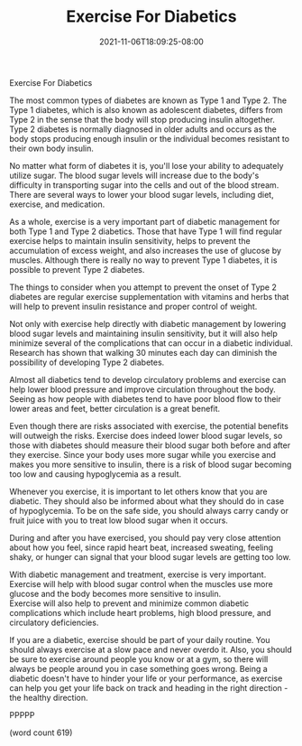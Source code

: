 ﻿---
title: "Exercise For Diabetics"
date: 2021-11-06T18:09:25-08:00
description: "Exercise Tips for Web Success"
featured_image: "/images/Exercise.jpg"
tags: ["Exercise"]
---

Exercise For Diabetics

The most common types of diabetes are known as Type
1 and Type 2.  The Type 1 diabetes, which is also
known as adolescent diabetes, differs from Type 2 
in the sense that the body will stop producing
insulin altogether.  Type 2 diabetes is normally
diagnosed in older adults and occurs as the body
stops producing enough insulin or the individual
becomes resistant to their own body insulin.

No matter what form of diabetes it is, you'll lose
your ability to adequately utilize sugar.  The 
blood sugar levels will increase due to the body's
difficulty in transporting sugar into the cells
and out of the blood stream.  There are several ways
to lower your blood sugar levels, including diet,
exercise, and medication.

As a whole, exercise is a very important part of
diabetic management for both Type 1 and Type 2
diabetics.  Those that have Type 1 will find regular
exercise helps to maintain insulin sensitivity, 
helps to prevent the accumulation of excess weight,
and also increases the use of glucose by muscles.
Although there is really no way to prevent Type 1
diabetes, it is possible to prevent Type 2 diabetes.

The things to consider when you attempt to prevent
the onset of Type 2 diabetes are regular exercise
supplementation with vitamins and herbs that will 
help to prevent insulin resistance and proper
control of weight.

Not only with exercise help directly with diabetic
management by lowering blood sugar levels and 
maintaining insulin sensitivity, but it will also
help minimize several of the complications that
can occur in a diabetic individual.  Research has
shown that walking 30 minutes each day can 
diminish the possibility of developing Type 2 
diabetes.

Almost all diabetics tend to develop circulatory
problems and exercise can help lower blood
pressure and improve circulation throughout the
body.  Seeing as how people with diabetes tend to
have poor blood flow to their lower areas and
feet, better circulation is a great benefit.

Even though there are risks associated with 
exercise, the potential benefits will outweigh
the risks.  Exercise does indeed lower blood sugar
levels, so those with diabetes should measure
their blood sugar both before and after they
exercise.  Since your body uses more sugar while
you exercise and makes you more sensitive to 
insulin, there is a risk of blood sugar becoming
too low and causing hypoglycemia as a result.

Whenever you exercise, it is important to let
others know that you are diabetic.  They should
also be informed about what they should do in
case of hypoglycemia.  To be on the safe side, you
should always carry candy or fruit juice with you
to treat low blood sugar when it occurs.

During and after you have exercised, you should
pay very close attention about how you feel, since
rapid heart beat, increased sweating, feeling
shaky, or hunger can signal that your blood sugar
levels are getting too low.

With diabetic management and treatment, exercise
is very important.  Exercise will help with blood
sugar control when the muscles use more glucose and
the body becomes more sensitive to insulin.  
Exercise will also help to prevent and minimize
common diabetic complications which include heart
problems, high blood pressure, and circulatory
deficiencies.  

If you are a diabetic, exercise should be part of
your daily routine.  You should always exercise at
a slow pace and never overdo it.  Also, you 
should be sure to exercise around people you know
or at a gym, so there will always be people around
you in case something goes wrong.  Being a diabetic
doesn't have to hinder your life or your 
performance, as exercise can help you get your life
back on track and heading in the right direction -
the healthy direction.

PPPPP

(word count 619)
